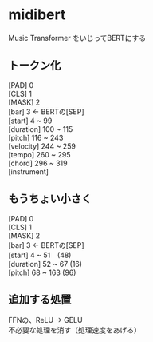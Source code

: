 # midibert

Music Transformer をいじってBERTにする

## トークン化

[PAD] 0  
[CLS] 1  
[MASK] 2  
[bar] 3 ← BERTの[SEP]  
[start] 4 ~ 99  
[duration] 100 ~ 115  
[pitch] 116 ~ 243  
[velocity] 244 ~ 259  
[tempo] 260 ~ 295  
[chord] 296 ~ 319  
[instrument]  

## もうちょい小さく

[PAD] 0  
[CLS] 1  
[MASK] 2  
[bar] 3 ← BERTの[SEP]  
[start] 4 ~ 51　(48)  
[duration] 52 ~ 67 (16)  
[pitch] 68 ~ 163 (96)  

##  追加する処置

FFNの、ReLU → GELU  
不必要な処理を消す（処理速度をあげる）  
